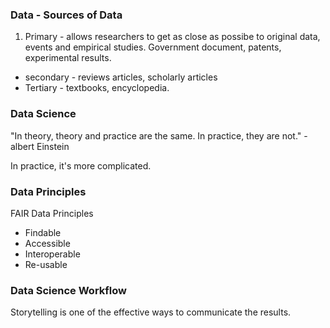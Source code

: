 ### Data - Sources of Data

1. Primary - allows researchers to get as close as possibe to original data, events and empirical studies. Government document, patents, experimental results.
- secondary - reviews articles, scholarly articles
- Tertiary - textbooks, encyclopedia.

### Data Science

"In theory, theory and practice are the same. In practice, they are not." - albert Einstein

In practice, it's more complicated.

### Data Principles

FAIR Data Principles

- Findable
- Accessible
- Interoperable
- Re-usable

### Data Science Workflow

Storytelling is one of the effective ways to communicate the results.


